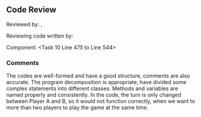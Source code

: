 ## Code Review

Reviewed by: <Xinjie Wang>, <u7201825>

Reviewing code written by: <Jiaan Guo> <u7323668>

Component: <Task 10 Line 475 to Line 544>

### Comments 
The codes are well-formed and have a good structure, comments are also accurate.
The program decomposition is appropriate, have divided some complex statements into 
different classes. Methods and variables are named properly and consistently.
In the code, the turn is only changed between Player A and B, so it would not function 
correctly, when we want to more than two players to play the game at the same time.


